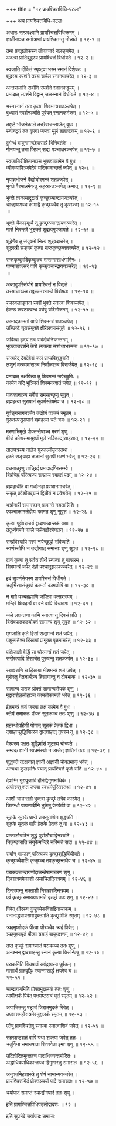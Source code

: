 +++
title = "१२ प्रायश्चित्तविधि-पटलः"

+++
अथ प्रायश्चित्तविधि-पटलः  

अथातः सम्प्रवक्ष्यामि प्रायश्चित्तविधिक्रमम् ।  
ज्ञातीनाञ्च सगोत्राणां प्रायश्चित्तन्तु नोच्यते ॥ १२-१ ॥  

तथा प्रबद्धलोकस्य लोकाचारं नलङ्घयेत् ।  
अदत्वा प्रातिबुद्धस्य प्रायश्चित्तं विधीयते ॥ १२-२ ॥  

स्वजाति दीक्षितं स्पृष्ट्वा भस्म स्मानं विशेषतः ।  
शूद्रस्य स्पर्शने तस्य सचेल स्नानमाचरेत् ॥ १२-३ ॥  

अन्तरालानि सर्वाणि स्पर्शने स्नानकद्वयम् ।  
प्रमादात् स्पर्शने विद्वान् जलस्नानं विधीयते ॥ १२-४ ॥  

भस्मस्नानं ततः कृत्वा शिवमन्त्रशतञ्जपेत् ।  
बुध्यासं स्पर्शनञ्चेति पूर्ववत् स्नानकर्मकम् ॥ १२-५ ॥  

तद्दृष्टे भोजनेकाले तच्छेषान्नन्त्यजेत् बुधः ।  
स्नानद्वयं तत कृत्वा जप्त्वा मूलं शताष्टकम् ॥ १२-६ ॥  

दुर्गन्धं वायुनागच्छेन्नासाग्रे भिनिवर्तके ।  
गोमयन्तु तथा जिघ्रन् सद्यः पञ्चाक्षरञ्जपेत् ॥ १२-७ ॥  

स्वजातिदीक्षितानाञ्च भुक्त्वाकामेन वै बुधः ।  
व्योमव्यापिञ्जपेदेवं यदिकामाच्छतं जपेत् ॥ १२-८ ॥  

नृपान्नभोजने वैद्योघोरमन्त्रं शतञ्जपेत् ।  
भुक्ते वैश्यान्नमेवन्तु सहस्रान्तञ्जपेत् क्रमात् ॥ १२-९ ॥  

भुक्ते त्वकामाद्रुद्रान्नं कृच्छ्रञ्चान्द्रायणञ्चरेत् ।  
चान्द्रायणञ्च कामाद्वै कृच्छ्रञ्चैव तु कूष्मकम् ॥ १२-१०   
॥  

भूक्ते चैकाहमूर्ध्वे तु कृच्छ्रञ्चान्द्रायणञ्चरेत् ।  
मासे निरन्तरे भुङ्क्ते शुद्रत्वमुपजायते ॥ १२-११ ॥  

शूद्रेणैव तु संयुक्तो नित्यं शूद्रवदाचरेत् ।  
शूद्रस्त्री सङ्गमं कृत्वा सप्तकृच्छ्रन्ततश्चरेत् ॥ १२-१२ ॥  

सप्तकृच्छ्रादिकृच्छ्रञ्च मासम्मासार्धगामिनः ।  
षाण्मासंवत्सरं वापि कृच्छ्रञ्चान्द्रायणञ्चरेत् ॥ १२-१३   
॥  

अब्दादुपरिसंयोगे प्रायश्चित्तं न विद्यते ।  
तस्याचारञ्च तद्वच्चमरणान्ते विशेषतः ॥ १२-१४ ॥  

रजस्वलाङ्गना स्पर्शे भुक्ते स्नात्वा शिवञ्जपेत् ।  
हेरण्ड कवटाश्वत्थ पत्रेषु यदिभोजनम् ॥ १२-१५ ॥  

कामादकामतो वापि शिवमन्त्रं शतञ्जपेत् ।  
उच्छिष्टे घृतसंयुक्ते क्षीरेलवणसंयुते ॥ १२-१६ ॥  

जपित्वा हृदयं तत्र सर्वदोषनिक्रन्तनम् ।  
भुक्त्वान्नदर्शने केशे त्यक्त्वा संशोध्यभस्मना ॥ १२-१७ ॥  

संस्मरेद् देवदेवेशं जलं प्राप्यविशुद्ध्यति ।  
लशुनं मत्स्यमांसञ्च निर्माल्यञ्च विसर्जयेत् ॥ १२-१८ ॥  

प्रमादात् भक्षयित्वा तु शिवमन्त्रं जपेच्छुचिः ।  
कामेन यदि भुञ्जितं शिवमन्त्रशतं जपेत् ॥ १२-१९ ॥  

पातकानाञ्च सर्वेषां समसाच्छृणु सुवृत् ।  
ब्रह्महत्या सुरापानं सुवर्णस्तेयमेव च ॥ १२-२० ॥  

गुर्वङ्गनागमञ्चैव तद्योगं पञ्चमं स्मृतम् ।  
गुरुतल्पसुरापानं ब्रह्महत्या चते त्रयः ॥ १२-२१ ॥  

मरणाभिमुखे प्रोक्तन्तेषाञ्च मरणं शृणु ।  
बीजं कोशसमायुक्तं मूले सञ्च्छिद्यसाहसात् ॥ १२-२२ ॥  

तालपत्रस्य नालेन गुरुतल्पीमृतस्तथा ।  
हस्ते सङ्ग्राह्य तप्तानां सुरापी मरणं भवेत् ॥ १२-२३ ॥  

वचनाच्छृणु ताच्छ्रिद्रं प्रमादादग्निसम्भ्वे ।  
विप्रचिह्नं परित्यज्य सम्प्राप्य स्वहतं पदम् ॥ १२-२४ ॥  

ब्रह्महाचेति वा गच्छेनहा प्रस्थानमाचरेत् ।  
सकृत् प्रवेशीतद्ग्रामं द्वितीयं न प्रवेशयेत् ॥ १२-२५ ॥  

भर्त्रानारी समागच्छन् ग्रामान्ते नयतान्निशि ।  
एवञ्चाकामतोज्ञेयः कामत शृणु सुवृत ॥ १२-२६ ॥  

कृत्वा पूर्ववदाचर्य द्वादशाब्दान्तकं यथा ।  
तदूर्ध्वगमने काले जलेवह्नौरणेपतन् ॥ १२-२७ ॥  

सम्प्रविश्यापि मरणं नयेच्छुद्धो भविष्यति ।  
स्वर्णस्तोधि च तद्योगात् समासाः शृणु सुवृत ॥ १२-२८ ॥  

दानं कृत्वा तु सर्वत्र तीर्थे स्नात्वा तु वत्सरम् ।  
शिवमन्त्रं जपेद् देही पश्चादुद्दालकञ्चरेत् ॥ १२-२९ ॥  

इदं सुवर्णसेयस्य प्रायश्चित्तं विधीयते ।  
चतुर्भिरथसंयुक्तं कामतो कामतोपि वा ॥ १२-३० ॥  

न गाग्रे पञ्चब्रह्माणि जपित्वा वत्सरत्रयम् ।  
मन्दिरे शिवहर्म्ये वा वने वापि विचक्षणः ॥ १२-३१ ॥  

जले लक्षन्तथा कामि स्नात्वा तु दिवसं प्रति ।  
विशेषपातकञ्चोक्तं सामान्यं शृणु सुवृत ॥ १२-३२ ॥  

मृगजाति कृते हिंसां सद्यमन्त्रं शतं जपेत् ।  
पशुजातेश्च हिंसायां प्रागुक्त वृतमाचरेत् ॥ १२-३३ ॥  

पक्षिजातौ वेद्धिं सा घोरमन्त्रं शतं जपेत् ।  
सरीस्रपादि हिंसाचेत् पुरुषन्तु शतञ्जपेत् ॥ १२-३४ ॥  

स्थावराणि च हिंसाया मीशमन्त्रं शतं जपेत् ।  
गुरोस्तु वेतनार्थञ्च हिंसायान्तु न दोषभाक् ॥ १२-३५ ॥  

सामान्य पातकं प्रोक्तं सामान्यसेयकं शृणु ।  
मृद्दारुशैललोहाञ्च कामतोकामतो भवेत् ॥ १२-३६ ॥  

ईशमन्त्रं शतं जप्त्वा लक्षं कामेन वै बुधः ।  
स्तेयं समासतः प्रोक्तं सूतकञ्च ततः शृणु ॥ १२-३७ ॥  

ग्रहस्थोग्रहिणी योगात् सूतकं प्रेतकं द्विधा ।  
दशाहाच्छुद्धिविप्रस्य द्वादशाहात् नृपस्य तु ॥ १२-३८ ॥  

वैश्यस्य पक्षतः शुद्धिर्मासं शूद्रस्य चोच्यते ।  
सम्यक् ज्ञानी स्वधर्मस्थो न त्यजेत् ज्ञातिनं ततः ॥ १२-३९ ॥  

शुद्ध्यते तत्क्षणात् ज्ञानी अज्ञानी चोक्तभाक् भवेत् ।  
अन्यथा कुलहानिः स्यात् प्रायश्चित्ते कृते सति ॥ १२-४० ॥  

देवाग्नि गुरुपूजादि हीनेद्विगुणमाधिके ।  
अघोरन्तु शतं जप्त्वा स्वधर्मपूरितस्तथा ॥ १२-४१ ॥  

आशौ चान्नन्ततो भुक्त्वा कृच्छ्रं तत्रैव कारयेत् ।  
त्रिसन्धौ पायसादीनि भुकेतु प्रेतकेपि वा ॥ १२-४२ ॥  

सूतके सूतके प्राप्ते प्राक्सुतांशेन शुद्ध्यति ।  
शूतके सूतकं वापि प्रेतके प्रेतकं तु वा ॥ १२-४३ ॥  

प्राप्ताशौचदिनं शुद्धं पूर्वाशौचाद्विनश्यति ।  
निकृष्टजाति संयुकेमन्दिरे संस्थिते सदा ॥ १२-४४ ॥  

सर्वान् भाण्डान् परित्यज्य कृच्छ्रशुद्धिर्विधीयते ।  
कृच्छ्रञ्चैवाति कृच्छ्रञ्च तपकृच्छ्रन्तथैव च ॥ १२-४५ ॥  

पराकञ्चान्द्रायणोद्दालन्तेषामाचरणं शृणु ।  
दिवसत्रयमेकाशी अयाचितदिनत्रयम् ॥ १२-४६ ॥  

दिनत्रयन्तु नक्ताशी निराहारदिनत्रयम् ।  
एवं कृच्छ्रं समाख्यातमति कृच्छ्रं ततः शृणु ॥ १२-४७ ॥  

पिबेत् क्षीरस्य कुडुपमेकविंशद्दिनान्तकम् ।  
स्नानाद्ध्यायसमायुक्तमति कृच्छ्रमिति स्मृतम् ॥ १२-४८ ॥  

त्र्यहमुष्णोदकं पीत्वा क्षीरञ्चैव त्र्यहं पिबेत् ।  
त्र्यहमुष्णघृतं पीत्वा त्रयाहं वायुभक्षणम् ॥ १२-४९ ॥  

तप्त कृच्छ्रं समाख्यातं पराकञ्च ततः शृणु ।  
अनश्नन् द्वादशाहन्तु स्नानं कृत्वा त्रिसन्धिषु ॥ १२-५० ॥  

पराकमिति विख्यातं सर्वद्रव्यस्य पूर्वकम् ।  
मासार्धं ग्राहवृद्धिः स्यान्मासार्द्धं क्षयमेव च ॥   
१२-५१ ॥  

चान्द्रायणमिति प्रोक्तमुद्दालकं ततः शृणु ।  
आमीक्षकं पिबेत् पक्षमष्टरात्रं घृतं स्मृतम् ॥ १२-५२ ॥  

अयाचितन्तु षड्रात्रं त्रिरात्रमुदकं बिबेत् ।  
उपवासमहोरात्रमेवमुद्दालकं स्मृतम् ॥ १२-५३ ॥  

एतेषु प्रायश्चित्तेषु स्नात्वा स्नात्वाशिवं जपेत् ॥ १२-५४ ॥  

सहस्राष्टशतं वापि यथा शक्त्या जपेत् ततः ।  
चतुर्विधा समाख्याता शिवश्वेता इमाः शृणु ॥ १२-५५ ॥  

उदितोदितमुक्तश्च पादाधिक्यन्तमोदितः ।   
अर्द्धाधिक्याधिकान्तञ्च द्विगुणास्तु समासतः ॥ १२-५६ ॥  

अनुक्तमिहशास्त्रे तु शेषं सामान्यवच्चरेत् ।  
प्रायश्चित्तमिदं प्रोक्तञ्चर्या पादे समासतः ॥ १२-५७ ॥  

चर्यापादं समाप्तं स्याद्योगपादं ततः शृणु ।  

इति प्रायश्चित्तविधिपटलोद्वादशः ॥ १२ ॥  

इति सुप्रभेदे चर्यापादः समाप्तः  

